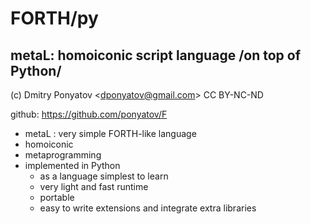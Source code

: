 # FORTH/py
## metaL: homoiconic script language /on top of Python/

(c) Dmitry Ponyatov <<dponyatov@gmail.com>> CC BY-NC-ND

github: https://github.com/ponyatov/F

* metaL : very simple FORTH-like language
* homoiconic
* metaprogramming
* implemented in Python 
  * as a language simplest to learn
  * very light and fast runtime
  * portable
  * easy to write extensions and integrate extra libraries
